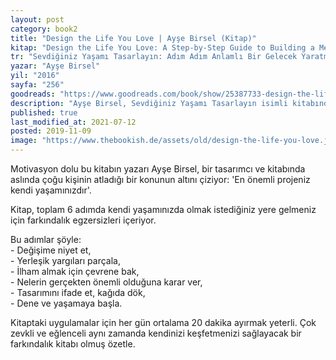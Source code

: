 ```yaml
---
layout: post  
category: book2  
title: "Design the Life You Love | Ayşe Birsel (Kitap)"  
kitap: "Design the Life You Love: A Step-by-Step Guide to Building a Meaningful Future"  
tr: "Sevdiğiniz Yaşamı Tasarlayın: Adım Adım Anlamlı Bir Gelecek Yaratma Rehberi"  
yazar: "Ayşe Birsel"  
yil: "2016"  
sayfa: "256"  
goodreads: "https://www.goodreads.com/book/show/25387733-design-the-life-you-love"
description: "Ayşe Birsel, Sevdiğiniz Yaşamı Tasarlayın isimli kitabında çoğu kişinin atladığı bir konunun altını çiziyor: 'En önemli projeniz kendi yaşamınızdır'."
published: true
last_modified_at: 2021-07-12
posted: 2019-11-09
image: "https://www.thebookish.de/assets/old/design-the-life-you-love.jpg"
---
```


Motivasyon dolu bu kitabın yazarı Ayşe Birsel, bir tasarımcı ve kitabında aslında çoğu kişinin atladığı bir konunun altını çiziyor: 'En önemli projeniz kendi yaşamınızdır'.  
  
Kitap, toplam 6 adımda kendi yaşamınızda olmak istediğiniz yere gelmeniz için farkındalık egzersizleri içeriyor.  
  
Bu adımlar şöyle:  
\- Değişime niyet et,  
\- Yerleşik yargıları parçala,  
\- İlham almak için çevrene bak,  
\- Nelerin gerçekten önemli olduğuna karar ver,  
\- Tasarımını ifade et, kağıda dök,  
\- Dene ve yaşamaya başla.  

Kitaptaki uygulamalar için her gün ortalama 20 dakika ayırmak yeterli. Çok zevkli ve eğlenceli aynı zamanda kendinizi keşfetmenizi sağlayacak bir farkındalık kitabı olmuş özetle.
